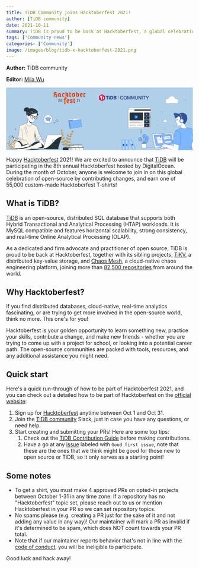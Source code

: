 ```yaml
---
title: TiDB Community joins Hacktoberfest 2021!
author: [TiDB community]
date: 2021-10-11
summary: TiDB is proud to be back at Hacktoberfest, a global celebration of open-source and technology. Join us and make contributions, whoever you are, whatever your experience, to the ever-growing TiDB community!
tags: ['Community news']
categories: ['Community']
image: /images/blog/tidb-x-hacktoberfest-2021.png
---
```


**Author:** TiDB community

**Editor:** [Mila Wu](https://github.com/milasuperstar)

![TiDB Hacktoberfest 2021](media/tidb-x-hacktoberfest-2021.png)

Happy [Hacktoberfest](https://hacktoberfest.digitalocean.com/) 2021! We are excited to announce that [TiDB](https://github.com/pingcap/tidb) will be participating in the 8th annual Hacktoberfest hosted by DigitalOcean. During the month of October, anyone is welcome to join in on this global celebration of open-source by contributing changes, and earn one of 55,000 custom-made Hacktoberfest T-shirts! 

## What is TiDB?

[TiDB](https://pingcap.com/products/tidb) is an open-source, distributed SQL database that supports both Hybrid Transactional and Analytical Processing (HTAP) workloads. It is MySQL compatible and features horizontal scalability, strong consistency, and real-time Online Analytical Processing (OLAP).

As a dedicated and firm advocate and practitioner of open source, TiDB is proud to be back at Hacktoberfest, together with its sibling projects, [TiKV](https://github.com/tikv/tikv), a distributed key-value storage, and [Chaos Mesh](https://github.com/chaos-mesh/chaos-mesh), a cloud-native chaos engineering platform, joining more than [82,500 repositories](https://github.com/topics/hacktoberfest) from around the world.

## Why Hacktoberfest?

If you find distributed databases, cloud-native, real-time analytics fascinating, or are trying to get more involved in the open-source world, think no more. This one's for you!

Hacktoberfest is your golden opportunity to learn something new, practice your skills, contribute a change, and make new friends - whether you are trying to come up with a project for school, or looking into a potential career path. The open-source communities are packed with tools, resources, and any additional assistance you might need.

## Quick start

Here's a quick run-through of how to be part of Hacktoberfest 2021, and you can check out a detailed how to be part of Hacktoberfest on the [official website](https://hacktoberfest.digitalocean.com/resources/participation):

1. Sign up for [Hacktoberfest](https://hacktoberfest.digitalocean.com/) anytime between Oct 1 and Oct 31.
2. Join the [TiDB community](https://join.slack.com/t/tidbcommunity/shared_invite/zt-9vpzdqh2-8LsybcK0US_nqwvfAjSU5A) Slack, just in case you have any questions, or need help.
3. Start creating and submitting your PRs! Here are some top tips: 
    1. Check out the [TiDB Contribution Guide](https://github.com/pingcap/community/blob/master/contributors/README.md) before making contributions.
    2. Have a go at any [issue](https://github.com/pingcap) labeled with `Good first issue`, note that these are the ones that we think might be good for those new to open source or TiDB, so it only serves as a starting point!

## Some notes

* To get a shirt, you must make 4 approved PRs on opted-in projects between October 1-31 in any time zone. If a repository has no "Hacktoberfest" topic set, please reach out to us or mention Hacktoberfest in your PR so we can set repository topics.
* No spams please (e.g. creating a PR just for the sake of it and not adding any value in any way)! Our maintainer will mark a PR as invalid if it's determined to be spam, which does NOT count towards your PR total.
* Note that if our maintainer reports behavior that's not in line with the [code of conduct](https://github.com/pingcap/tidb/blob/master/CODE_OF_CONDUCT.md), you will be ineligible to participate.

Good luck and hack away! 
